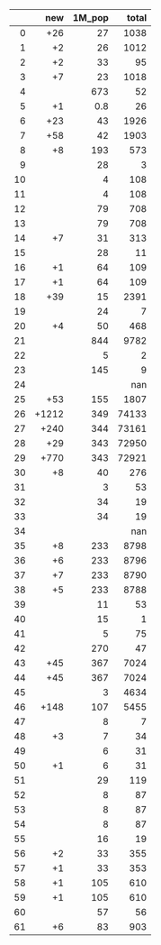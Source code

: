 |    |   new |   1M_pop |   total |
|---:|------:|---------:|--------:|
|  0 |   +26 |     27   |    1038 |
|  1 |    +2 |     26   |    1012 |
|  2 |    +2 |     33   |      95 |
|  3 |    +7 |     23   |    1018 |
|  4 |       |    673   |      52 |
|  5 |    +1 |      0.8 |      26 |
|  6 |   +23 |     43   |    1926 |
|  7 |   +58 |     42   |    1903 |
|  8 |    +8 |    193   |     573 |
|  9 |       |     28   |       3 |
| 10 |       |      4   |     108 |
| 11 |       |      4   |     108 |
| 12 |       |     79   |     708 |
| 13 |       |     79   |     708 |
| 14 |    +7 |     31   |     313 |
| 15 |       |     28   |      11 |
| 16 |    +1 |     64   |     109 |
| 17 |    +1 |     64   |     109 |
| 18 |   +39 |     15   |    2391 |
| 19 |       |     24   |       7 |
| 20 |    +4 |     50   |     468 |
| 21 |       |    844   |    9782 |
| 22 |       |      5   |       2 |
| 23 |       |    145   |       9 |
| 24 |       |          |     nan |
| 25 |   +53 |    155   |    1807 |
| 26 | +1212 |    349   |   74133 |
| 27 |  +240 |    344   |   73161 |
| 28 |   +29 |    343   |   72950 |
| 29 |  +770 |    343   |   72921 |
| 30 |    +8 |     40   |     276 |
| 31 |       |      3   |      53 |
| 32 |       |     34   |      19 |
| 33 |       |     34   |      19 |
| 34 |       |          |     nan |
| 35 |    +8 |    233   |    8798 |
| 36 |    +6 |    233   |    8796 |
| 37 |    +7 |    233   |    8790 |
| 38 |    +5 |    233   |    8788 |
| 39 |       |     11   |      53 |
| 40 |       |     15   |       1 |
| 41 |       |      5   |      75 |
| 42 |       |    270   |      47 |
| 43 |   +45 |    367   |    7024 |
| 44 |   +45 |    367   |    7024 |
| 45 |       |      3   |    4634 |
| 46 |  +148 |    107   |    5455 |
| 47 |       |      8   |       7 |
| 48 |    +3 |      7   |      34 |
| 49 |       |      6   |      31 |
| 50 |    +1 |      6   |      31 |
| 51 |       |     29   |     119 |
| 52 |       |      8   |      87 |
| 53 |       |      8   |      87 |
| 54 |       |      8   |      87 |
| 55 |       |     16   |      19 |
| 56 |    +2 |     33   |     355 |
| 57 |    +1 |     33   |     353 |
| 58 |    +1 |    105   |     610 |
| 59 |    +1 |    105   |     610 |
| 60 |       |     57   |      56 |
| 61 |    +6 |     83   |     903 |